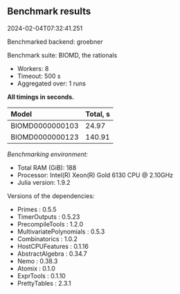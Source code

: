 ## Benchmark results

2024-02-04T07:32:41.251

Benchmarked backend: groebner

Benchmark suite: BIOMD, the rationals

- Workers: 8
- Timeout: 500 s
- Aggregated over: 1 runs

**All timings in seconds.**

|Model|Total, s|
|:----|---|
|BIOMD0000000103|24.97|
|BIOMD0000000123|140.91|

*Benchmarking environment:*

* Total RAM (GiB): 188
* Processor: Intel(R) Xeon(R) Gold 6130 CPU @ 2.10GHz
* Julia version: 1.9.2

Versions of the dependencies:

* Primes : 0.5.5
* TimerOutputs : 0.5.23
* PrecompileTools : 1.2.0
* MultivariatePolynomials : 0.5.3
* Combinatorics : 1.0.2
* HostCPUFeatures : 0.1.16
* AbstractAlgebra : 0.34.7
* Nemo : 0.38.3
* Atomix : 0.1.0
* ExprTools : 0.1.10
* PrettyTables : 2.3.1
